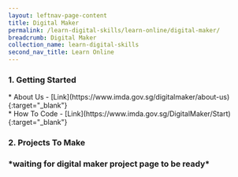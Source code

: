 ```yaml
---
layout: leftnav-page-content
title: Digital Maker
permalink: /learn-digital-skills/learn-online/digital-maker/
breadcrumb: Digital Maker
collection_name: learn-digital-skills
second_nav_title: Learn Online
---
```

<h3>1. Getting Started</h3>
* About Us - [Link](https://www.imda.gov.sg/digitalmaker/about-us){:target="_blank"}<br>
* How To Code - [Link](https://www.imda.gov.sg/DigitalMaker/Start){:target="_blank"}<br> 
<h3>2. Projects To Make<h3>
*waiting for digital maker project page to be ready*
